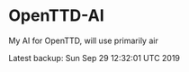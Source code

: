 # OpenTTD-AI
My AI for OpenTTD, will use primarily air

Latest backup: Sun Sep 29 12:32:01 UTC 2019
